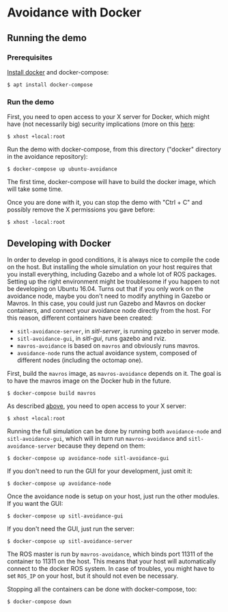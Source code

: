 # Avoidance with Docker

## Running the demo

### Prerequisites

[Install docker](https://docs.docker.com/engine/installation/linux/docker-ce/ubuntu/) and docker-compose:

    $ apt install docker-compose

### Run the demo

First, you need to open access to your X server for Docker, which might have (not necessarily big) security implications (more on this [here](http://wiki.ros.org/docker/Tutorials/GUI):

    $ xhost +local:root

Run the demo with docker-compose, from this directory ("docker" directory in the avoidance repository):

    $ docker-compose up ubuntu-avoidance

The first time, docker-compose will have to build the docker image, which will take some time.

Once you are done with it, you can stop the demo with "Ctrl + C" and possibly remove the X permissions you gave before:

    $ xhost -local:root

## Developing with Docker

In order to develop in good conditions, it is always nice to compile the code on the host. But installing the whole simulation on your host requires that you install everything, including Gazebo and a whole lot of ROS packages. Setting up the right environment might be troublesome if you happen to not be developing on Ubuntu 16.04. Turns out that if you only work on the avoidance node, maybe you don't need to modify anything in Gazebo or Mavros. In this case, you could just run Gazebo and Mavros on docker containers, and connect your avoidance node directly from the host. For this reason, different containers have been created:

* `sitl-avoidance-server`, in *sitl-server*, is running gazebo in server mode.
* `sitl-avoidance-gui`, in *sitl-gui*, runs gazebo and rviz.
* `mavros-avoidance` is based on `mavros` and obviously runs mavros.
* `avoidance-node` runs the actual avoidance system, composed of different nodes (including the octomap one).

First, build the `mavros` image, as `mavros-avoidance` depends on it. The goal is to have the mavros image on the Docker hub in the future.

    $ docker-compose build mavros

As described [above](#run-the-demo), you need to open access to your X server:

    $ xhost +local:root

Running the full simulation can be done by running both `avoidance-node` and `sitl-avoidance-gui`, which will in turn run `mavros-avoidance` and `sitl-avoidance-server` because they depend on them:

    $ docker-compose up avoidance-node sitl-avoidance-gui

If you don't need to run the GUI for your development, just omit it:

    $ docker-compose up avoidance-node

Once the avoidance node is setup on your host, just run the other modules. If you want the GUI:

    $ docker-compose up sitl-avoidance-gui

If you don't need the GUI, just run the server:

    $ docker-compose up sitl-avoidance-server

The ROS master is run by `mavros-avoidance`, which binds port 11311 of the container to 11311 on the host. This means that your host will automatically connect to the docker ROS system. In case of troubles, you might have to set `ROS_IP` on your host, but it should not even be necessary.

Stopping all the containers can be done with docker-compose, too:

    $ docker-compose down
